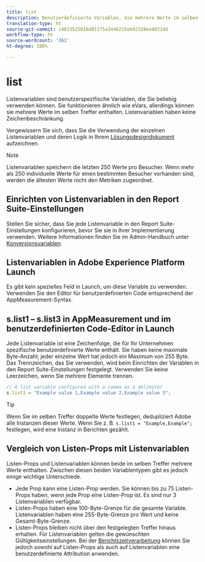 ```yaml
---
title: list
description: Benutzerdefinierte Variablen, die mehrere Werte im selben Treffer enthalten.
translation-type: ht
source-git-commit: c4833525816d81175a3446215eb92310ee4021dd
workflow-type: ht
source-wordcount: '363'
ht-degree: 100%

---
```



# list

Listenvariablen sind benutzerspezifische Variablen, die Sie beliebig verwenden können. Sie funktionieren ähnlich wie eVars, allerdings können sie mehrere Werte im selben Treffer enthalten. Listenvariablen haben keine Zeichenbeschränkung.

Vergewissern Sie sich, dass Sie die Verwendung der einzelnen Listenvariablen und deren Logik in Ihrem [Lösungsdesigndokument](../../prepare/solution-design.md) aufzeichnen.

>[!NOTE]
>
>Listenvariablen speichern die letzten 250 Werte pro Besucher. Wenn mehr als 250 individuelle Werte für einen bestimmten Besucher vorhanden sind, werden die ältesten Werte nicht den Metriken zugeordnet.

## Einrichten von Listenvariablen in den Report Suite-Einstellungen

Stellen Sie sicher, dass Sie jede Listenvariable in den Report Suite-Einstellungen konfigurieren, bevor Sie sie in Ihrer Implementierung verwenden. Weitere Informationen finden Sie im Admin-Handbuch unter [Konversionsvariablen](/help/admin/admin/conversion-var-admin/list-var-admin.md).

## Listenvariablen in Adobe Experience Platform Launch

Es gibt kein spezielles Feld in Launch, um diese Variable zu verwenden. Verwenden Sie den Editor für benutzerdefinierten Code entsprechend der AppMeasurement-Syntax.

## s.list1 – s.list3 in AppMeasurement und im benutzerdefinierten Code-Editor in Launch

Jede Listenvariable ist eine Zeichenfolge, die für Ihr Unternehmen spezifische benutzerdefinierte Werte enthält. Sie haben keine maximale Byte-Anzahl; jeder einzelne Wert hat jedoch ein Maximum von 255 Byte. Das Trennzeichen, das Sie verwenden, wird beim Einrichten der Variablen in den Report Suite-Einstellungen festgelegt. Verwenden Sie keine Leerzeichen, wenn Sie mehrere Elemente trennen.

```js
// A list variable configured with a comma as a delimiter
s.list1 = "Example value 1,Example value 2,Example value 3";
```

>[!TIP]
>
>Wenn Sie im selben Treffer doppelte Werte festlegen, dedupliziert Adobe alle Instanzen dieser Werte. Wenn Sie z. B. `s.list1 = "Example,Example";` festlegen, wird eine Instanz in Berichten gezählt.

## Vergleich von Listen-Props mit Listenvariablen

Listen-Props und Listenvariablen können beide im selben Treffer mehrere Werte enthalten. Zwischen diesen beiden Variablentypen gibt es jedoch einige wichtige Unterschiede.

* Jede Prop kann eine Listen-Prop werden. Sie können bis zu 75 Listen-Props haben, wenn jede Prop eine Listen-Prop ist. Es sind nur 3 Listenvariablen verfügbar.
* Listen-Props haben eine 100-Byte-Grenze für die gesamte Variable. Listenvariablen haben eine 255-Byte-Grenze pro Wert und keine Gesamt-Byte-Grenze.
* Listen-Props bleiben nicht über den festgelegten Treffer hinaus erhalten. Für Listenvariablen gelten die gewünschten Gültigkeitseinstellungen. Bei der [Berichtszeitverarbeitung](/help/components/vrs/vrs-report-time-processing.md) können Sie jedoch sowohl auf Listen-Props als auch auf Listenvariablen eine benutzerdefinierte Attribution anwenden.

